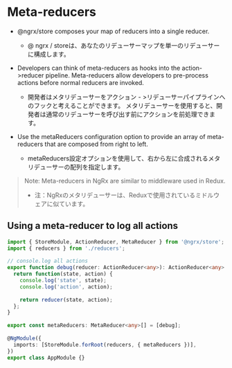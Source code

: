 # Meta-reducers
- @ngrx/store composes your map of reducers into a single reducer.
  - @ ngrx / storeは、あなたのリデューサーマップを単一のリデューサーに構成します。

- Developers can think of meta-reducers as hooks into the action->reducer pipeline. Meta-reducers allow developers to pre-process actions before normal reducers are invoked.
  - 開発者はメタリデューサーをアクション - >リデューサーパイプラインへのフックと考えることができます。 メタリデューサーを使用すると、開発者は通常のリデューサーを呼び出す前にアクションを前処理できます。

- Use the metaReducers configuration option to provide an array of meta-reducers that are composed from right to left.
  - metaReducers設定オプションを使用して、右から左に合成されるメタリデューサーの配列を指定します。

> Note: Meta-reducers in NgRx are similar to middleware used in Redux.
>   - 注：NgRxのメタリデューサーは、Reduxで使用されているミドルウェアに似ています。

## Using a meta-reducer to log all actions
```ts
import { StoreModule, ActionReducer, MetaReducer } from '@ngrx/store';
import { reducers } from './reducers';
 
// console.log all actions
export function debug(reducer: ActionReducer<any>): ActionReducer<any> {
  return function(state, action) {
    console.log('state', state);
    console.log('action', action);
 
    return reducer(state, action);
  };
}
 
export const metaReducers: MetaReducer<any>[] = [debug];
 
@NgModule({
  imports: [StoreModule.forRoot(reducers, { metaReducers })],
})
export class AppModule {}
```